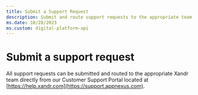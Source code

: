 ```yaml
---
title: Submit a Support Request
description: Submit and route support requests to the appropriate team directly from the customer support portal.
ms.date: 10/28/2023
ms.custom: digital-platform-api
---
```


# Submit a support request

All support requests can be submitted and routed to the appropriate Xandr team directly from our Customer Support Portal located at [https://help.xandr.com](https://support.appnexus.com).
